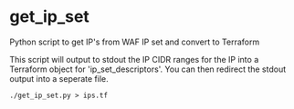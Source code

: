 # get_ip_set
Python script to get IP's from WAF IP set and convert to Terraform

This script will output to stdout the IP CIDR ranges for the IP into a Terraform object for 'ip_set_descriptors'.
You can then redirect the stdout output into a seperate file.

`./get_ip_set.py > ips.tf`
